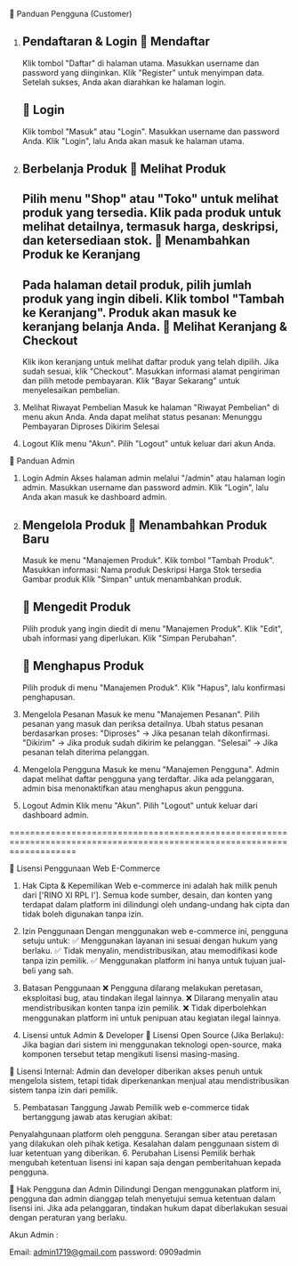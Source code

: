 📌 Panduan Pengguna (Customer)
1. Pendaftaran & Login
    🔹 Mendaftar
    ----------------------------------
    Klik tombol "Daftar" di halaman utama.
    Masukkan username dan password yang diinginkan.
    Klik "Register" untuk menyimpan data.
    Setelah sukses, Anda akan diarahkan ke halaman login.

    🔹 Login
    ----------------------------------
    Klik tombol "Masuk" atau "Login".
    Masukkan username dan password Anda.
    Klik "Login", lalu Anda akan masuk ke halaman utama.

2. Berbelanja Produk
    🔹 Melihat Produk
    ----------------------------------
    Pilih menu "Shop" atau "Toko" untuk melihat produk yang tersedia.
    Klik pada produk untuk melihat detailnya, termasuk harga, deskripsi, dan ketersediaan stok.
    🔹 Menambahkan Produk ke Keranjang
    ----------------------------------
    Pada halaman detail produk, pilih jumlah produk yang ingin dibeli.
    Klik tombol "Tambah ke Keranjang".
    Produk akan masuk ke keranjang belanja Anda.
    🔹 Melihat Keranjang & Checkout
    ----------------------------------
    Klik ikon keranjang untuk melihat daftar produk yang telah dipilih.
    Jika sudah sesuai, klik "Checkout".
    Masukkan informasi alamat pengiriman dan pilih metode pembayaran.
    Klik "Bayar Sekarang" untuk menyelesaikan pembelian.

3. Melihat Riwayat Pembelian
    Masuk ke halaman "Riwayat Pembelian" di menu akun Anda.
    Anda dapat melihat status pesanan:
    Menunggu Pembayaran
    Diproses
    Dikirim
    Selesai
4. Logout
    Klik menu "Akun".
    Pilih "Logout" untuk keluar dari akun Anda.


🔑 Panduan Admin
1. Login Admin
    Akses halaman admin melalui "/admin" atau halaman login admin.
    Masukkan username dan password admin.
    Klik "Login", lalu Anda akan masuk ke dashboard admin.
2. Mengelola Produk
    🔹 Menambahkan Produk Baru
    ----------------------------------
    Masuk ke menu "Manajemen Produk".
    Klik tombol "Tambah Produk".
    Masukkan informasi:
    Nama produk
    Deskripsi
    Harga
    Stok tersedia
    Gambar produk
    Klik "Simpan" untuk menambahkan produk.

    🔹 Mengedit Produk
    ----------------------------------
    Pilih produk yang ingin diedit di menu "Manajemen Produk".
    Klik "Edit", ubah informasi yang diperlukan.
    Klik "Simpan Perubahan".

    🔹 Menghapus Produk
    ----------------------------------
    Pilih produk di menu "Manajemen Produk".
    Klik "Hapus", lalu konfirmasi penghapusan.

3. Mengelola Pesanan
    Masuk ke menu "Manajemen Pesanan".
    Pilih pesanan yang masuk dan periksa detailnya.
    Ubah status pesanan berdasarkan proses:
    "Diproses" → Jika pesanan telah dikonfirmasi.
    "Dikirim" → Jika produk sudah dikirim ke pelanggan.
    "Selesai" → Jika pesanan telah diterima pelanggan.

4. Mengelola Pengguna
    Masuk ke menu "Manajemen Pengguna".
    Admin dapat melihat daftar pengguna yang terdaftar.
    Jika ada pelanggaran, admin bisa menonaktifkan atau menghapus akun pengguna.

5. Logout Admin
    Klik menu "Akun".
    Pilih "Logout" untuk keluar dari dashboard admin.


=========================================================================================================================

📜 Lisensi Penggunaan Web E-Commerce
1. Hak Cipta & Kepemilikan
Web e-commerce ini adalah hak milik penuh dari ['RINO XI RPL I']. Semua kode sumber, desain, dan konten yang terdapat dalam platform ini dilindungi oleh undang-undang hak cipta dan tidak boleh digunakan tanpa izin.

2. Izin Penggunaan
Dengan menggunakan web e-commerce ini, pengguna setuju untuk:
✅ Menggunakan layanan ini sesuai dengan hukum yang berlaku.
✅ Tidak menyalin, mendistribusikan, atau memodifikasi kode tanpa izin pemilik.
✅ Menggunakan platform ini hanya untuk tujuan jual-beli yang sah.

3. Batasan Penggunaan
❌ Pengguna dilarang melakukan peretasan, eksploitasi bug, atau tindakan ilegal lainnya.
❌ Dilarang menyalin atau mendistribusikan konten tanpa izin pemilik.
❌ Tidak diperbolehkan menggunakan platform ini untuk penipuan atau kegiatan ilegal lainnya.

4. Lisensi untuk Admin & Developer
🔹 Lisensi Open Source (Jika Berlaku):
Jika bagian dari sistem ini menggunakan teknologi open-source, maka komponen tersebut tetap mengikuti lisensi masing-masing.

🔹 Lisensi Internal:
Admin dan developer diberikan akses penuh untuk mengelola sistem, tetapi tidak diperkenankan menjual atau mendistribusikan sistem tanpa izin dari pemilik.

5. Pembatasan Tanggung Jawab
Pemilik web e-commerce tidak bertanggung jawab atas kerugian akibat:

Penyalahgunaan platform oleh pengguna.
Serangan siber atau peretasan yang dilakukan oleh pihak ketiga.
Kesalahan dalam penggunaan sistem di luar ketentuan yang diberikan.
6. Perubahan Lisensi
Pemilik berhak mengubah ketentuan lisensi ini kapan saja dengan pemberitahuan kepada pengguna.

📌 Hak Pengguna dan Admin Dilindungi
Dengan menggunakan platform ini, pengguna dan admin dianggap telah menyetujui semua ketentuan dalam lisensi ini. Jika ada pelanggaran, tindakan hukum dapat diberlakukan sesuai dengan peraturan yang berlaku.


Akun Admin :

Email: admin1719@gmail.com
password: 0909admin